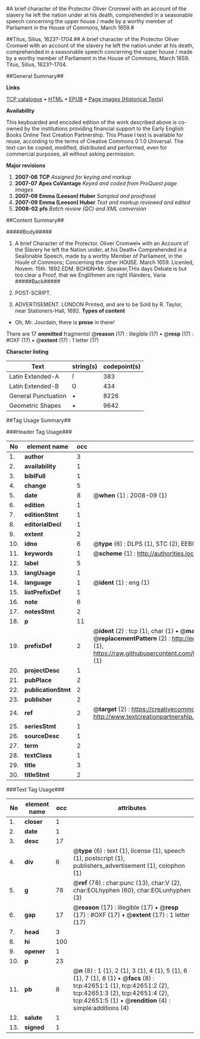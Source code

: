#A brief character of the Protector Oliver Cromwel with an account of the slavery he left the nation under at his death, comprehended in a seasonable speech concerning the upper house / made by a worthy member of Parliament in the House of Commons, March 1659.#

##Titus, Silius, 1623?-1704.##
A brief character of the Protector Oliver Cromwel with an account of the slavery he left the nation under at his death, comprehended in a seasonable speech concerning the upper house / made by a worthy member of Parliament in the House of Commons, March 1659.
Titus, Silius, 1623?-1704.

##General Summary##

**Links**

[TCP catalogue](http://www.ota.ox.ac.uk/tcp/)  • 
[HTML](http://tei.it.ox.ac.uk/tcp/Texts-HTML/free/A29/A29430.html)  • 
[EPUB](http://tei.it.ox.ac.uk/tcp/Texts-EPUB/free/A29/A29430.epub) • 
[Page images (Historical Texts)](https://data.historicaltexts.jisc.ac.uk/view?pubId=eebo-09300292e&pageId=eebo-09300292e-42651-1)

**Availability**

This keyboarded and encoded edition of the
	       work described above is co-owned by the institutions
	       providing financial support to the Early English Books
	       Online Text Creation Partnership. This Phase I text is
	       available for reuse, according to the terms of Creative
	       Commons 0 1.0 Universal. The text can be copied,
	       modified, distributed and performed, even for
	       commercial purposes, all without asking permission.

**Major revisions**

1. __2007-06__ __TCP__ *Assigned for keying and markup*
1. __2007-07__ __Apex CoVantage__ *Keyed and coded from ProQuest page images*
1. __2007-09__ __Emma (Leeson) Huber__ *Sampled and proofread*
1. __2007-09__ __Emma (Leeson) Huber__ *Text and markup reviewed and edited*
1. __2008-02__ __pfs__ *Batch review (QC) and XML conversion*

##Content Summary##

#####Body#####

1. A brief Character of the Protector. Oliver Cromwel▪ with an Account of the Slavery he left the Nation under, at his Death▪ Comprehended in a Seaſonable Speech, made by a worthy Member of Parliament, in the Houſe of Commons; Concerning the other HOƲSE. March 1659.
Licenſed, Novem. 15th. 1692.EDM. BOHƲN▪Mr. Speaker,THis days Debate is but too clear a Proof, that we Engliſhmen are right Iſlanders, Varia
#####Back#####

1. POST-SCRIPT.

1. ADVERTISEMENT.
LONDON Printed, and are to be Sold by R. Taylor, near Stationers-Hall, 1692.
**Types of content**

  * Oh, Mr. Jourdain, there is **prose** in there!

There are 17 **ommitted** fragments! 
 @__reason__ (17) : illegible (17)  •  @__resp__ (17) : #OXF (17)  •  @__extent__ (17) : 1 letter (17)

**Character listing**


|Text|string(s)|codepoint(s)|
|---|---|---|
|Latin Extended-A|ſ|383|
|Latin Extended-B|Ʋ|434|
|General Punctuation|•|8226|
|Geometric Shapes|▪|9642|

##Tag Usage Summary##

###Header Tag Usage###

|No|element name|occ|attributes|
|---|---|---|---|
|1.|__author__|3||
|2.|__availability__|1||
|3.|__biblFull__|1||
|4.|__change__|5||
|5.|__date__|8| @__when__ (1) : 2008-09 (1)|
|6.|__edition__|1||
|7.|__editionStmt__|1||
|8.|__editorialDecl__|1||
|9.|__extent__|2||
|10.|__idno__|6| @__type__ (6) : DLPS (1), STC (2), EEBO-CITATION (1), OCLC (1), VID (1)|
|11.|__keywords__|1| @__scheme__ (1) : http://authorities.loc.gov/ (1)|
|12.|__label__|5||
|13.|__langUsage__|1||
|14.|__language__|1| @__ident__ (1) : eng (1)|
|15.|__listPrefixDef__|1||
|16.|__note__|6||
|17.|__notesStmt__|2||
|18.|__p__|11||
|19.|__prefixDef__|2| @__ident__ (2) : tcp (1), char (1)  •  @__matchPattern__ (2) : ([0-9\-]+):([0-9IVX]+) (1), (.+) (1)  •  @__replacementPattern__ (2) : http://eebo.chadwyck.com/downloadtiff?vid=$1&page=$2 (1), https://raw.githubusercontent.com/textcreationpartnership/Texts/master/tcpchars.xml#$1 (1)|
|20.|__projectDesc__|1||
|21.|__pubPlace__|2||
|22.|__publicationStmt__|2||
|23.|__publisher__|2||
|24.|__ref__|2| @__target__ (2) : https://creativecommons.org/publicdomain/zero/1.0/ (1), http://www.textcreationpartnership.org/docs/. (1)|
|25.|__seriesStmt__|1||
|26.|__sourceDesc__|1||
|27.|__term__|2||
|28.|__textClass__|1||
|29.|__title__|3||
|30.|__titleStmt__|2||


###Text Tag Usage###

|No|element name|occ|attributes|
|---|---|---|---|
|1.|__closer__|1||
|2.|__date__|1||
|3.|__desc__|17||
|4.|__div__|6| @__type__ (6) : text (1), license (1), speech (1), postscript (1), publishers_advertisement (1), colophon (1)|
|5.|__g__|78| @__ref__ (78) : char:punc (13), char:V (2), char:EOLhyphen (60), char:EOLunhyphen (3)|
|6.|__gap__|17| @__reason__ (17) : illegible (17)  •  @__resp__ (17) : #OXF (17)  •  @__extent__ (17) : 1 letter (17)|
|7.|__head__|3||
|8.|__hi__|100||
|9.|__opener__|1||
|10.|__p__|23||
|11.|__pb__|8| @__n__ (8) : 1 (1), 2 (1), 3 (1), 4 (1), 5 (1), 6 (1), 7 (1), 8 (1)  •  @__facs__ (8) : tcp:42651:1 (1), tcp:42651:2 (2), tcp:42651:3 (2), tcp:42651:4 (2), tcp:42651:5 (1)  •  @__rendition__ (4) : simple:additions (4)|
|12.|__salute__|1||
|13.|__signed__|1||
